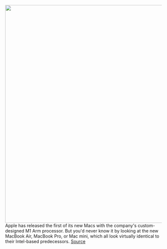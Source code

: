 <img src='https://cdn.vox-cdn.com/thumbor/n7eAMIUpgxUKEiohueLJgI0J-NE=/0x0:2400x1600/1200x800/filters:focal(1008x608:1392x992)/cdn.vox-cdn.com/uploads/chorus_image/image/67771339/air.0.png' width='700px' /><br/>
Apple has released the first of its new Macs with the company's custom-designed M1 Arm processor. But you'd never know it by looking at the new MacBook Air, MacBook Pro, or Mac mini, which all look virtually identical to their Intel-based predecessors.
<a href='https://www.theverge.com/2020/11/11/21559478/apple-m1-macbook-air-pro-mac-mini-design-same-chip-transition-hardware'> Source <a/>